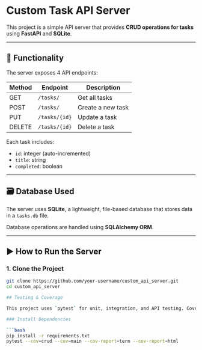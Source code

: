 # Custom Task API Server

This project is a simple API server that provides **CRUD operations for tasks** using **FastAPI** and **SQLite**.

---

## 🔧 Functionality

The server exposes 4 API endpoints:

| Method | Endpoint            | Description         |
|--------|---------------------|---------------------|
| GET    | `/tasks/`           | Get all tasks       |
| POST   | `/tasks/`           | Create a new task   |
| PUT    | `/tasks/{id}`       | Update a task       |
| DELETE | `/tasks/{id}`       | Delete a task       |

Each task includes:
- `id`: integer (auto-incremented)
- `title`: string
- `completed`: boolean

---

## 🗃️ Database Used

The server uses **SQLite**, a lightweight, file-based database that stores data in a `tasks.db` file.

Database operations are handled using **SQLAlchemy ORM**.

---

## ▶️ How to Run the Server

### 1. Clone the Project
```bash
git clone https://github.com/your-username/custom_api_server.git
cd custom_api_server

## Testing & Coverage

This project uses `pytest` for unit, integration, and API testing. Coverage is measured using `pytest-cov`.

### Install Dependencies

```bash
pip install -r requirements.txt
pytest --cov=crud --cov=main --cov-report=term --cov-report=html


